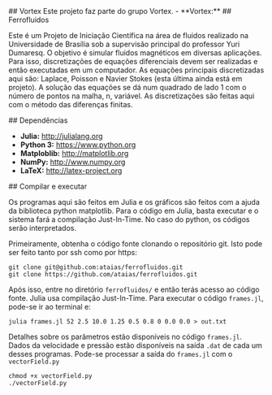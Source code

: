 <a name="Vortex"/>
## Vortex
Este projeto faz parte do grupo Vortex.
- **Vortex:** <http://www.vortex.unb.br>

<a name="Ferrofluidos"/>
## Ferrofluidos

Este é um Projeto de Iniciação Científica na área de fluidos realizado na Universidade de Brasília sob a supervisão principal do professor Yuri Dumaresq. O objetivo é simular fluidos magnéticos em diversas aplicações. Para isso, discretizações de equações diferenciais devem ser realizadas e então executadas em um computador. As equações principais discretizadas aqui são: Laplace, Poisson e Navier Stokes (esta última ainda está em projeto). A solução das equações se dá num quadrado de lado 1 com o número de pontos na malha, n, variável. As discretizações são feitas aqui com o método das diferenças finitas.

<a name="Dependências"/>
## Dependências

- **Julia:** <http://julialang.org>
- **Python 3:** <https://www.python.org>
- **Matploblib:** <http://matplotlib.org>
- **NumPy:** <http://www.numpy.org>
- **LaTeX:** <http://latex-project.org>

<a name="Como compilar e executar"/>
## Compilar e executar

Os programas aqui são feitos em Julia e os gráficos são feitos com a ajuda da biblioteca python matplotlib. Para o código em Julia, basta executar e o sistema fará a compilação Just-In-Time. No caso do python, os códigos serão interpretados.

Primeiramente, obtenha o código fonte clonando o repositório git. Isto pode ser feito tanto por ssh como por https:

	git clone git@github.com:ataias/ferrofluidos.git
	git clone https://github.com/ataias/ferrofluidos.git

Após isso, entre no diretório `ferrofluidos/` e então terás acesso ao código fonte. Julia usa compilação Just-In-Time. Para executar o código `frames.jl`, pode-se ir ao terminal e:

	julia frames.jl 52 2.5 10.0 1.25 0.5 0.8 0 0.0 0.0 > out.txt

Detalhes sobre os parâmetros estão disponíveis no código `frames.jl`. Dados da velocidade e pressão estão disponíveis na saída `.dat` de cada um desses programas. Pode-se processar a saída do `frames.jl` com o `vectorField.py`

	chmod +x vectorField.py
	./vectorField.py


